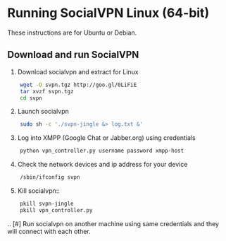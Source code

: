 # Running SocialVPN Linux (64-bit)


These instructions are for Ubuntu or Debian.

## Download and run SocialVPN

1. Download socialvpn and extract for Linux

```bash
    wget -O svpn.tgz http://goo.gl/0LiFiE
    tar xvzf svpn.tgz
    cd svpn
```
2. Launch socialvpn

```bash
    sudo sh -c './svpn-jingle &> log.txt &'
```
3. Log into XMPP (Google Chat or Jabber.org) using credentials

```bash
    python vpn_controller.py username password xmpp-host
```
4. Check the network devices and ip address for your device

```bash
    /sbin/ifconfig svpn
```
5. Kill socialvpn::

```bash
    pkill svpn-jingle
    pkill vpn_controller.py
```
.. [#] Run socialvpn on another machine using same credentials and they will
   connect with each other.